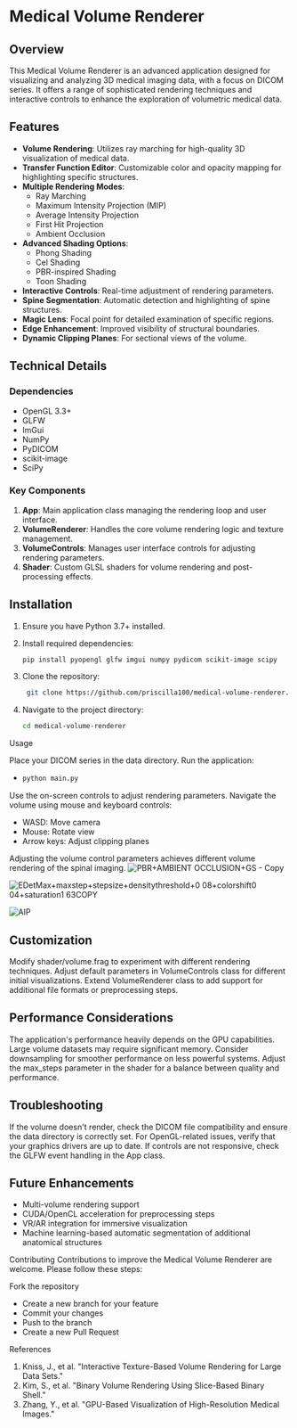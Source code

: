 # Medical Volume Renderer

## Overview

This Medical Volume Renderer is an advanced application designed for visualizing and analyzing 3D medical imaging data, with a focus on DICOM series. It offers a range of sophisticated rendering techniques and interactive controls to enhance the exploration of volumetric medical data.

## Features

- **Volume Rendering**: Utilizes ray marching for high-quality 3D visualization of medical data.
- **Transfer Function Editor**: Customizable color and opacity mapping for highlighting specific structures.
- **Multiple Rendering Modes**:
  - Ray Marching
  - Maximum Intensity Projection (MIP)
  - Average Intensity Projection
  - First Hit Projection
  - Ambient Occlusion
- **Advanced Shading Options**:
  - Phong Shading
  - Cel Shading
  - PBR-inspired Shading
  - Toon Shading
- **Interactive Controls**: Real-time adjustment of rendering parameters.
- **Spine Segmentation**: Automatic detection and highlighting of spine structures.
- **Magic Lens**: Focal point for detailed examination of specific regions.
- **Edge Enhancement**: Improved visibility of structural boundaries.
- **Dynamic Clipping Planes**: For sectional views of the volume.

## Technical Details

### Dependencies

- OpenGL 3.3+
- GLFW
- ImGui
- NumPy
- PyDICOM
- scikit-image
- SciPy

### Key Components

1. **App**: Main application class managing the rendering loop and user interface.
2. **VolumeRenderer**: Handles the core volume rendering logic and texture management.
3. **VolumeControls**: Manages user interface controls for adjusting rendering parameters.
4. **Shader**: Custom GLSL shaders for volume rendering and post-processing effects.

## Installation

1. Ensure you have Python 3.7+ installed.

2. Install required dependencies:
   ```bash
   pip install pyopengl glfw imgui numpy pydicom scikit-image scipy

3. Clone the repository:

   ```bash
    git clone https://github.com/priscilla100/medical-volume-renderer.git
4. Navigate to the project directory:
    ```bash
    cd medical-volume-renderer
 
 Usage

Place your DICOM series in the data directory.
Run the application:
-  ```bash
   python main.py
Use the on-screen controls to adjust rendering parameters.
Navigate the volume using mouse and keyboard controls:

- WASD: Move camera
- Mouse: Rotate view
- Arrow keys: Adjust clipping planes


Adjusting the volume control parameters achieves different volume rendering of the spinal imaging.
![PBR+AMBIENT OCCLUSION+GS - Copy](https://github.com/user-attachments/assets/927e794d-1219-4136-916c-f85d4c1354ba)

![EDetMax+maxstep+stepsize+densitythreshold+0 08+colorshift0 04+saturation1 63COPY](https://github.com/user-attachments/assets/471f0fac-d455-4bcf-8d93-f868ac3249e3)

![AIP](https://github.com/user-attachments/assets/50bb2758-a400-434f-adc3-6c247ce97dde)
## Customization
Modify shader/volume.frag to experiment with different rendering techniques.
Adjust default parameters in VolumeControls class for different initial visualizations.
Extend VolumeRenderer class to add support for additional file formats or preprocessing steps.

## Performance Considerations

The application's performance heavily depends on the GPU capabilities.
Large volume datasets may require significant memory. Consider downsampling for smoother performance on less powerful systems.
Adjust the max_steps parameter in the shader for a balance between quality and performance.

## Troubleshooting

If the volume doesn't render, check the DICOM file compatibility and ensure the data directory is correctly set.
For OpenGL-related issues, verify that your graphics drivers are up to date.
If controls are not responsive, check the GLFW event handling in the App class.

## Future Enhancements

- Multi-volume rendering support
- CUDA/OpenCL acceleration for preprocessing steps
- VR/AR integration for immersive visualization
- Machine learning-based automatic segmentation of additional anatomical structures

Contributing
Contributions to improve the Medical Volume Renderer are welcome. Please follow these steps:

Fork the repository
- Create a new branch for your feature
- Commit your changes
- Push to the branch
- Create a new Pull Request

References
1. Kniss, J., et al. "Interactive Texture-Based Volume Rendering for Large Data Sets."
2. Kim, S., et al. "Binary Volume Rendering Using Slice-Based Binary Shell."
3. Zhang, Y., et al. "GPU-Based Visualization of High-Resolution Medical Images."

